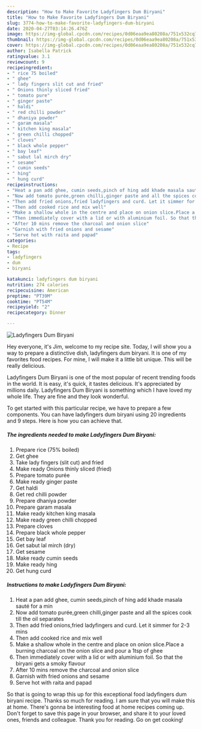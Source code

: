 ```yaml
---
description: "How to Make Favorite Ladyfingers Dum Biryani"
title: "How to Make Favorite Ladyfingers Dum Biryani"
slug: 3774-how-to-make-favorite-ladyfingers-dum-biryani
date: 2020-04-27T03:14:26.476Z
image: https://img-global.cpcdn.com/recipes/0d06eaa9ea80208a/751x532cq70/ladyfingers-dum-biryani-recipe-main-photo.jpg
thumbnail: https://img-global.cpcdn.com/recipes/0d06eaa9ea80208a/751x532cq70/ladyfingers-dum-biryani-recipe-main-photo.jpg
cover: https://img-global.cpcdn.com/recipes/0d06eaa9ea80208a/751x532cq70/ladyfingers-dum-biryani-recipe-main-photo.jpg
author: Isabella Patrick
ratingvalue: 3.1
reviewcount: 9
recipeingredient:
- " rice 75 boiled"
- " ghee"
- " lady fingers slit cut and fried"
- " Onions thinly sliced fried"
- " tomato pure"
- " ginger paste"
- " haldi"
- " red chilli powder"
- " dhaniya powder"
- " garam masala"
- " kitchen king masala"
- " green chilli chopped"
- " cloves"
- " black whole pepper"
- " bay leaf"
- " sabut lal mirch dry"
- " sesame"
- " cumin seeds"
- " hing"
- " hung curd"
recipeinstructions:
- "Heat a pan add ghee, cumin seeds,pinch of hing add khade masala sauté for a min"
- "Now add tomato purée,green chilli,ginger paste and all the spices cook till the oil separates"
- "Then add fried onions,fried ladyfingers and curd. Let it simmer for 2-3 mins"
- "Then add cooked rice and mix well"
- "Make a shallow whole in the centre and place on onion slice.Place a burning charcoal on the onion slice and pour a 1tsp of ghee"
- "Then immediately cover with a lid or with aluminium foil. So that the biryani gets a smoky flavour"
- "After 10 mins remove the charcoal and onion slice"
- "Garnish with fried onions and sesame"
- "Serve hot with raita and papad"
categories:
- Recipe
tags:
- ladyfingers
- dum
- biryani

katakunci: ladyfingers dum biryani 
nutrition: 274 calories
recipecuisine: American
preptime: "PT39M"
cooktime: "PT54M"
recipeyield: "2"
recipecategory: Dinner

---
```



![Ladyfingers Dum Biryani](https://img-global.cpcdn.com/recipes/0d06eaa9ea80208a/751x532cq70/ladyfingers-dum-biryani-recipe-main-photo.jpg)

Hey everyone, it's Jim, welcome to my recipe site. Today, I will show you a way to prepare a distinctive dish, ladyfingers dum biryani. It is one of my favorites food recipes. For mine, I will make it a little bit unique. This will be really delicious.



Ladyfingers Dum Biryani is one of the most popular of recent trending foods in the world. It is easy, it's quick, it tastes delicious. It's appreciated by millions daily. Ladyfingers Dum Biryani is something which I have loved my whole life. They are fine and they look wonderful.


To get started with this particular recipe, we have to prepare a few components. You can have ladyfingers dum biryani using 20 ingredients and 9 steps. Here is how you can achieve that.

<!--inarticleads1-->

##### The ingredients needed to make Ladyfingers Dum Biryani:

1. Prepare  rice (75% boiled)
1. Get  ghee
1. Take  lady fingers (slit cut) and fried
1. Make ready  Onions thinly sliced (fried)
1. Prepare  tomato purée
1. Make ready  ginger paste
1. Get  haldi
1. Get  red chilli powder
1. Prepare  dhaniya powder
1. Prepare  garam masala
1. Make ready  kitchen king masala
1. Make ready  green chilli chopped
1. Prepare  cloves
1. Prepare  black whole pepper
1. Get  bay leaf
1. Get  sabut lal mirch (dry)
1. Get  sesame
1. Make ready  cumin seeds
1. Make ready  hing
1. Get  hung curd




<!--inarticleads2-->

##### Instructions to make Ladyfingers Dum Biryani:

1. Heat a pan add ghee, cumin seeds,pinch of hing add khade masala sauté for a min
1. Now add tomato purée,green chilli,ginger paste and all the spices cook till the oil separates
1. Then add fried onions,fried ladyfingers and curd. Let it simmer for 2-3 mins
1. Then add cooked rice and mix well
1. Make a shallow whole in the centre and place on onion slice.Place a burning charcoal on the onion slice and pour a 1tsp of ghee
1. Then immediately cover with a lid or with aluminium foil. So that the biryani gets a smoky flavour
1. After 10 mins remove the charcoal and onion slice
1. Garnish with fried onions and sesame
1. Serve hot with raita and papad




So that is going to wrap this up for this exceptional food ladyfingers dum biryani recipe. Thanks so much for reading. I am sure that you will make this at home. There's gonna be interesting food at home recipes coming up. Don't forget to save this page in your browser, and share it to your loved ones, friends and colleague. Thank you for reading. Go on get cooking!
